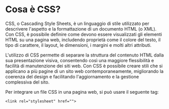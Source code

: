 <!-- @format -->

# Cosa è CSS?

CSS, o Cascading Style Sheets, è un linguaggio di stile utilizzato per descrivere l'aspetto e la formattazione di un documento HTML (o XML). Con CSS, è possibile definire come devono essere visualizzati gli elementi HTML su una pagina web, includendo proprietà come il colore del testo, il tipo di carattere, il layout, le dimensioni, i margini e molti altri attributi.

L'utilizzo di CSS permette di separare la struttura del contenuto HTML dalla sua presentazione visiva, consentendo così una maggiore flessibilità e facilità di manutenzione dei siti web. Con CSS è possibile creare stili che si applicano a più pagine di un sito web contemporaneamente, migliorando la coerenza del design e facilitando l'aggiornamento e la gestione complessiva del sito.

Per integrare un file CSS in una pagina web, si può usare il seguente tag:

`<link rel="stylesheet" href="">`
